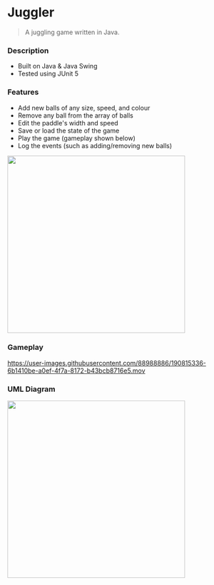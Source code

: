 # Juggler
> A juggling game written in Java.

### Description
- Built on Java & Java Swing
- Tested using JUnit 5

### Features
- Add new balls of any size, speed, and colour
- Remove any ball from the array of balls
- Edit the paddle's width and speed
- Save or load the state of the game
- Play the game (gameplay shown below)
- Log the events (such as adding/removing new balls)
<img width="398" src="https://user-images.githubusercontent.com/88988886/190928253-5cb5c087-3670-4e19-a359-234890118a0d.png">

### Gameplay
https://user-images.githubusercontent.com/88988886/190815336-6b1410be-a0ef-4f7a-8172-b43bcb8716e5.mov

### UML Diagram
<img width="398" src="https://user-images.githubusercontent.com/88988886/190928651-19a77679-d3bb-4e45-bddb-1f5f2eb58238.png">
